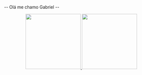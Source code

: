 -- Olá me chamo Gabriel -- 

<div align="center">
  <a href="https://github.com/Antox23">
  <img height="180em" src="https://github-readme-stats.vercel.app/api?username=Antox23&show_icons=true&theme=dracula&include_all_commits=true&count_private=true"/>
  <img height="180em" src="https://github-readme-stats.vercel.app/api/top-langs/?username=Antox23&layout=compact&langs_count=7&theme=dark"/>
</div>

